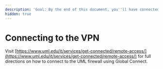 ```yaml
---
description: 'Goal: By the end of this document, you''ll have connected to the school VPN'
hidden: true
---
```


# Connecting to the VPN

Visit [https://www.uml.edu/it/services/get-connected/remote-access/](https://www.uml.edu/it/services/get-connected/remote-access/) for full directions on how to connect to the UML firewall using Global Connect.
